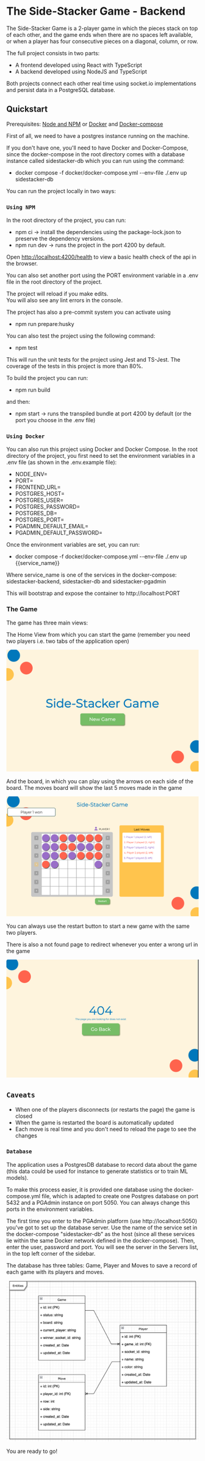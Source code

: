 # The Side-Stacker Game - Backend

The Side-Stacker Game is a 2-player game in which the pieces stack on top of each other, and the game ends when there are no spaces left available, or when a player has four consecutive pieces on a diagonal, column, or row.

The full project consists in two parts:

- A frontend developed using React with TypeScript
- A backend developed using NodeJS and TypeScript

Both projects connect each other real time using socket.io implementations and persist data in a PostgreSQL database.

## Quickstart

Prerequisites:
[Node and NPM](https://docs.npmjs.com/downloading-and-installing-node-js-and-npm) or [Docker](https://docs.docker.com/get-docker/) and [Docker-compose](https://docs.docker.com/compose/install/#install-using-pip)

First of all, we need to have a postgres instance running on the machine.

If you don't have one, you'll need to have Docker and Docker-Compose, since the docker-compose in the root directory comes with a database instance called sidestacker-db which you can run using the command:

- docker compose -f docker/docker-compose.yml --env-file ./.env up sidestacker-db

You can run the project locally in two ways:

### `Using NPM`

In the root directory of the project, you can run:

- npm ci -> install the dependencies using the package-lock.json to preserve the dependency versions.
- npm run dev -> runs the project in the port 4200 by default.

Open [http://localhost:4200/health](http://localhost:4200/health) to view a basic health check of the api in the browser.

You can also set another port using the PORT environment variable in a .env file in the root directory of the project.

The project will reload if you make edits.\
You will also see any lint errors in the console.

The project has also a pre-commit system you can activate using

- npm run prepare:husky

You can also test the project using the following command:

- npm test

This will run the unit tests for the project using Jest and TS-Jest. The coverage of the tests in this project is more than 80%.

To build the project you can run:

- npm run build

and then:

- npm start -> runs the transpiled bundle at port 4200 by default (or the port you choose in the .env file)

### `Using Docker`

You can also run this project using Docker and Docker Compose.
In the root directory of the project, you first need to set the environment variables in a .env file (as shown in the .env.example file):

- NODE_ENV=
- PORT=
- FRONTEND_URL=
- POSTGRES_HOST=
- POSTGRES_USER=
- POSTGRES_PASSWORD=
- POSTGRES_DB=
- POSTGRES_PORT=
- PGADMIN_DEFAULT_EMAIL=
- PGADMIN_DEFAULT_PASSWORD=

Once the environment variables are set, you can run:

- docker compose -f docker/docker-compose.yml --env-file ./.env up {{service_name}}

Where service_name is one of the services in the docker-compose: sidestacker-backend, sidestacker-db and sidestacker-pgadmin

This will bootstrap and expose the container to http://localhost:PORT

### The Game

The game has three main views:

The Home View from which you can start the game (remember you need two players i.e. two tabs of the application open)

![Home View](./docs/home.png)

And the board, in which you can play using the arrows on each side of the board. The moves board will show the last 5 moves made in the game

![BoardGame View](./docs/board.png)

You can always use the restart button to start a new game with the same two players.

There is also a not found page to redirect whenever you enter a wrong url in the game

![NotFound View](./docs/not-found.png)

## `Caveats`

- When one of the players disconnects (or restarts the page) the game is closed
- When the game is restarted the board is automatically updated
- Each move is real time and you don't need to reload the page to see the changes

### `Database`

The application uses a PostgresDB database to record data about the game (this data could be used for instance to generate statistics or to train ML models).

To make this process easier, it is provided one database using the docker-compose.yml file, which is adapted to create one Postgres database on port 5432 and a PGAdmin instance on port 5050. You can always change this ports in the environment variables.

The first time you enter to the PGAdmin platform (use http://localhost:5050) you've got to set up the database server. Use the name of the service set in the docker-compose "sidestacker-db" as the host (since all these services lie within the same Docker network defined in the docker-compose). Then, enter the user, password and port. You will see the server in the Servers list, in the top left corner of the sidebar.

The database has three tables: Game, Player and Moves to save a record of each game with its players and moves.

![Database Models](./docs/diagram.png)

You are ready to go!
